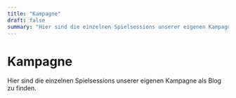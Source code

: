 ```yaml
---
title: "Kampagne"
draft: false
summary: "Hier sind die einzelnen Spielsessions unserer eigenen Kampagne als Blog zu finden."
---
```


# Kampagne

Hier sind die einzelnen Spielsessions unserer eigenen Kampagne als Blog zu finden.

